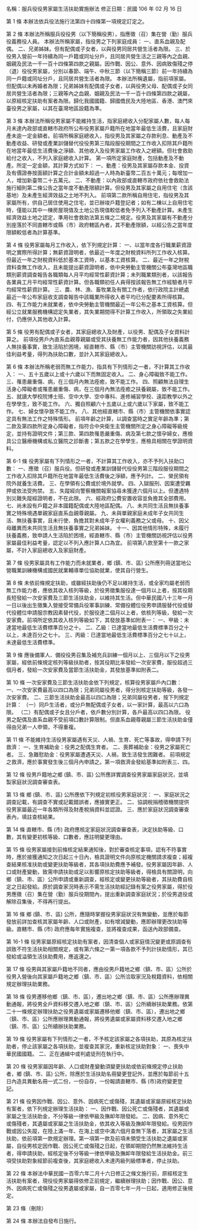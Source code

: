 名稱：服兵役役男家屬生活扶助實施辦法
修正日期：民國 106 年 02 月 16 日

第 1 條 本辦法依兵役法施行法第四十四條第一項規定訂定之。

第 2 條 本辦法所稱服兵役役男（以下簡稱役男），指應徵（召）集在營（勤）服兵役義務役人員。
本辦法所稱家屬，指役男之下列家庭成員：
一、直系血親及配偶。
二、兄弟姊妹。但有配偶或子女者，以與役男同居共營生活者為限。
三、於役男入營前一年持續為同一戶籍或同址分戶，且同居共營生活之三親等內之血親、姻親及民法一千一百十四條第四款之親屬。因作戰、因公、意外、因病致傷殘之停（退）役役男家屬，分別以春節、端午、中秋三節（以下簡稱三節）前一年持續為同一戶籍或同址分戶，且同居共營生活者為限。
本辦法所稱遺屬，指前項家屬。但配偶以未再婚者為限；兄弟姊妹有配偶或子女者，以與役男父母、配偶或子女同居共營生活者為限；三親等內之血親、姻親及民法一千一百十四條第四款之親屬，以原經核定扶助有案者為限。歸化我國國籍、歸國僑民及大陸地區、香港、澳門來臺役男之家屬，以其在臺灣地區設籍為準。

第 3 條 本辦法所稱役男家屬不能維持生活，指家庭總收入分配家屬人數，每人每月未達內政部或直轄市政府所公布役男家屬戶籍所在地當年最低生活費，且家庭財產未逾一定金額者。前項所稱家庭總收入，指役男及其家屬之存款利息、動產及不動產收益、研發或產業訓儲替代役役男第三階段服役期間之工作收入扣除其戶籍所在地當年最低生活費後之淨額、其他收入及役男家屬工作收入之總額。但社會救助給付之收入，不列入家庭總收入計算。
第一項所定家庭財產，包括動產及不動產。所定一定金額，其計算方式如下：
一、動產：役男及其家屬存款本金、投資及有價證券按面額計算之合計金額未超過一人時為新臺幣二百五十萬元；每增加一人，增加新臺幣二十五萬元。
二、不動產：以內政部或直轄市政府依社會救助法施行細則第二條公告之當年度不動產限額計算。但役男及其家屬之自用住宅（含該基地）及未產生經濟效益之土地不列入。
前項第二款所稱自用住宅，指役男及其家屬所有，供自己居住使用之住宅，並已辦竣戶籍登記者；如有二棟以上自用住宅時，僅能以其中一棟房屋現值及土地公告現值較低者免予列入不動產計算。未產生經濟效益土地之認定，準用社會救助法第五條之二規定。役男及其家屬有不動產分別座落於不同直轄市或縣（市）政府轄區內者，其不動產限額，以經公告之當年度限額較低者為計算基準。

第 4 條 役男家屬每月工作收入，依下列規定計算：
一、以當年度各行職業薪資證明之實際所得計算；無薪資證明者，依最近一年度之財稅資料所列工作收入核算。但最近一年之財稅資料低於基本工資時，以基本工資核算。
二、最近一年之財稅資料查無工作收入，且未能提出薪資證明者，依中央勞動主管機關公布臺灣地區職類別薪資調查報告各職類每人月平均經常性薪資計算；未列職業類別者，以該報告各業員工月平均經常性薪資計算。但各職類初任人員得按該報告無工作經驗者月平均經常性薪資計算。
三、農、林、漁、畜牧業及有關工作者，依行政院主計總處最近一年公布家庭收支調查報告中該職業所得收入者平均已分配要素所得核算。
四、有工作能力未就業者，依中央勞動主管機關最近一年公布之基本工資核算。但經公立就業服務機構認定失業者，其失業期間得不計算工作收入，所領取之失業給付，仍應併入其他收入計算。

第 5 條 役男有配偶或子女者，其家庭總收入及財產，以役男、配偶及子女資料計算之。
前項役男戶內直系血親尊親屬或受其扶養無工作能力者，因其他扶養義務人無扶養事實，致生活陷於困境，經直轄市、縣（市）主管機關訪視評估，以其最佳利益考量，得列為扶助口數，並計入其家庭總收入。

第 6 條 本辦法所稱老弱而無工作能力，指具有下列情形之一者，不計算其工作收入：
一、五十五歲以上或十六歲以下而無固定收入。
二、身心障礙致不能工作。
三、罹患嚴重傷、病，在三個月內無法痊癒，致不能工作。
四、照顧無法自理生活身心障礙者或罹患嚴重傷、病，在三個月內無法痊癒之扶養親屬，致不能工作。
五、就讀大學校院博士班、空中大學、空中專科、進修補習學校、遠距教學以外之在學學生，致不能工作。
六、獨自照顧六十五歲以上或六歲以下家屬，致不能工作。
七、婦女懷孕致不能工作。
八、其他經直轄市、縣（市）主管機關依事實認定具有無法工作之特殊情形。
前項年齡之計算，以調查當時之實足年齡為準；第二款及第四款所定身心障礙者，指符合中央衛生主管機關所定之身心障礙等級規定，並持有證明文件；第三款、第四款罹患嚴重傷、病及第七款之懷孕婦女，應檢具公立醫療機構或私立醫院之診斷書；第五款之在學學生，應檢具相關在學證明資料。

第 6-1 條 役男家屬有下列情形之一者，不計算其工作收入，亦不予列入扶助口數：
一、應徵（召）服兵役。但研發或產業訓儲替代役役男第三階段服役期間之工作收入扣除其戶籍所在地當年最低生活費後之淨額，應予列計。
二、榮民領有院外就養生活費。
三、在學領有公費或於境外就學。
四、入獄服刑、因案遭受羈押或依法受拘禁。
五、失蹤經向警察機關報案協尋未獲達六個月以上。但遭遇特別災難失蹤經證明者，不在此限。
六、經政府公費安置收容並負擔其全部費用。
七、尚未設有戶籍之非本國籍配偶或大陸地區配偶。
八、未共同生活且無扶養事實之特殊境遇單親家庭直系血親尊親屬。
九、未與單親家庭未成年子女共同生活、無扶養事實，且未行使、負擔其對未成年子女權利義務之父或母。
十、因父母離異而未共同生活且無扶養事實之兄弟姊妹。
十一、因其他情形特殊，未履行扶養義務，致申請人生活陷於困境，經直轄市、縣（市）主管機關訪視評估以役男家屬最佳利益考量，認定以不列入應計算人口為宜。
前項第八款至第十一款之家屬，不計入家庭總收入及家庭財產。

第 7 條 役男家屬具有工作能力而未就業者，鄉 (鎮、市、區) 公所應列冊送當地公營職業訓練機構或國民就業輔導單位協助就業，使其自行營生。

第 8 條 未依前條規定扶助，或雖經扶助後仍不足以維持生活，或全家均屬老弱而無工作能力者，應依其收入核列等級，於役男徵集服役達一個月以上者，按其役期長短發給一次安家費及三節生活扶助金，以維持其生活。但中華民國八十三年一月一日以後出生徵集入營接受常備兵役軍事訓練、常備役體位役男申請服替代役或替代役體位申請服宗教因素替代役，於服役達二個月以上者，依核列等級，發給一次安家費。前項所定依其收入核列等級如下，其發放基準如附表一：
一、甲級：未達當地最低生活費標準百分之十。
二、乙級：已達當地最低生活費標準百分之十以上，未達百分之七十。
三、丙級：已達當地最低生活費標準百分之七十以上，未達最低生活費標準。

第 9 條 應後備軍人、備役役男召集及補充兵訓練一個月以上、三個月以下之役男家屬，經依前條規定核列等級扶助者，按其役期比率發給一次安家費，服役超過三個月者，發給一次安家費及當節生活扶助金，其發放基準如附表二。

第 10 條 一次安家費及三節生活扶助金依下列規定，核算役男家屬戶內口數：
一、一次安家費最高以四口為限；兄弟同屬役男者，得分別核定扶助等級，各發一次安家費。
二、三節生活扶助金最高以四口為限；兄弟同屬役男者，按下列規定計算：
（一）同戶生活者，或分戶無配偶或子女者，以一家計算，最高以六口為限。
（二）有配偶或子女且分戶者，依戶數分別計算，各戶最高以四口為限。
役男之配偶及直系血親不受前項口數計算限制。但直系血親尊親屬三節生活扶助金僅得由兄弟一人申領，不得重複。

第 11 條 不能維持生活役男家屬遇有天災、人禍、生育、死亡等事故，得申請下列救濟：
一、生育補助金：役男之配偶生育者。
二、喪葬補助金：役男之家屬死亡者。
三、急難慰助金：役男家屬遭遇天災、人禍，致生活發生困難者。
前項規定之救濟，應於事實發生後三個月內申請之。第一項救濟金發給基準如附表三、四。

第 12 條 役男戶籍地之鄉 (鎮、市、區) 公所應詳實調查役男家屬家庭狀況，並填製家庭狀況調查審查表。

第 13 條 鄉 (鎮、市、區) 公所應依下列規定初核役男家庭狀況：
一、家庭狀況之調查記載，有調查不實或記載錯誤者，應據實更正。
二、協調稅捐稽徵機關提供役男家屬最近一年各類所得及財產稅捐資料並認證。
三、應於家庭狀況調查審查表內，填註查核結果。

第 14 條 直轄市、縣 (市) 政府應核定家庭狀況調查審查表，決定扶助等級、口數，其有變更初核等級、口數者，應註明變更理由。

第 15 條 役男家屬接到前條核定結果通知後，對於審查核定事項，認有不符事實時，應於接獲通知之次日起三十日內，檢具證明文件向原核定機關請求複查；經複查結果核准扶助或變更扶助等級者，其各項扶助費應予補發。役男家屬因年齡、人口或財產變動，致需申請扶助或足以影響原核定扶助等級者，得檢具有關證明，向鄉（鎮、市、區）公所申請或重新調查，經核定或變更扶助等級者，其扶助費自核定之日起發給。原於調查家況時表示不需生活扶助經記錄有案之役男家屬，得於役男應徵（召）集在營（勤）服兵役期間內，提出重新調查家庭狀況；於役男退役或解除召集後，不得再行提出。

第 16 條 鄉 (鎮、市、區) 公所，應隨時掌握役男家庭狀況有無變動，並應於每節發放前詳加查核其家屬年齡、人口或財產，如有增減變動，應即辦理更改扶助等級。直轄市、縣 (市) 政府應每年實施複查，並將複查成果，函送內政部備查。

第 16-1 條 役男家屬原經核定扶助有案者，因清查個人或家庭情況變更或原調查有誤致不符生活扶助相關規定，或有第六條之一第一項各款不予列計扶助情形，其已發給或溢領生活扶助費用，應返還之。

第 17 條 役男與其家屬戶籍地不同者，應由役男戶籍地之鄉（鎮、市、區）公所於役男入營後向其家屬戶籍地之鄉（鎮、市、區）公所洽取家況及稅籍資料，依相關規定辦理扶助業務。

第 18 條 役男遷移他鄉（鎮、市、區），遷出地之鄉（鎮、市、區）公所應辦理異動通報，將役男全戶資料移交遷入地之鄉（鎮、市、區）公所續辦扶助業務。依第二十一條規定辦理扶助之役男遺屬或家屬遷移他鄉（鎮、市、區），遷出地之鄉（鎮、市、區）公所應辦理異動通報，將役男遺屬或家屬資料移交遷入地之鄉（鎮、市、區）公所續辦扶助業務。

第 19 條 役男家屬有下列情形之一者，不予核定該家屬之各項扶助，其原為核定扶助者，停止該家屬之各項扶助，並複查其家況，重新核定扶助對象：
一、喪失中華民國國籍。
二、正在通緝中或判處徒刑在執行中。

第 20 條 役男家屬因年齡、人口或財產變動須變更扶助或依前條規定停止扶助者，鄉 (鎮、市、區) 公所，除應於生活扶助名冊變更登記外，並應於每節前十五日內造具異動名冊一式二份，一份自存，一份報請直轄市、縣 (市)政府變更登記。

第 21 條 役男因作戰、因公、意外、因病死亡或傷殘，其遺屬或家屬原經核定扶助有案者，依下列規定辦理生活扶助：
一、因作戰、因公死亡或傷殘者，其遺屬或家屬之生活扶助金，不分等級一律依甲級及撫卹年限發給。
二、因病、意外死亡或傷殘者，其遺屬或家屬之生活扶助金，依其收入等級及撫卹年限發給。役男因作戰或因公失蹤，在陸上滿一年、在海上或空中滿六個月查無下落者，其家屬之生活扶助，依前項第一款規定辦理。第一項第一款及前項未領受生活扶助之遺屬或家屬，自役男核定因作戰、因公死亡或傷殘之日起，在領卹期間仍然無法維持生活者，得申請扶助，經核定後不分等級一律依甲級及撫卹年限發給生活扶助金。前三項受扶助對象經節前複查後，其家庭總收入未達丙級列級標準者，停止扶助。

第 22 條 本辦法中華民國一百零六年二月十六日修正之條文施行前，原經核定生活扶助有案者，現役役男家屬得依修正前規定，繼續辦理扶助；因作戰、因公、意外、因病死亡或傷殘之役男遺屬或家屬，自一百零七年一月一日起，適用修正後規定。

第 23 條（刪除）

第 24 條 本辦法自發布日施行。
